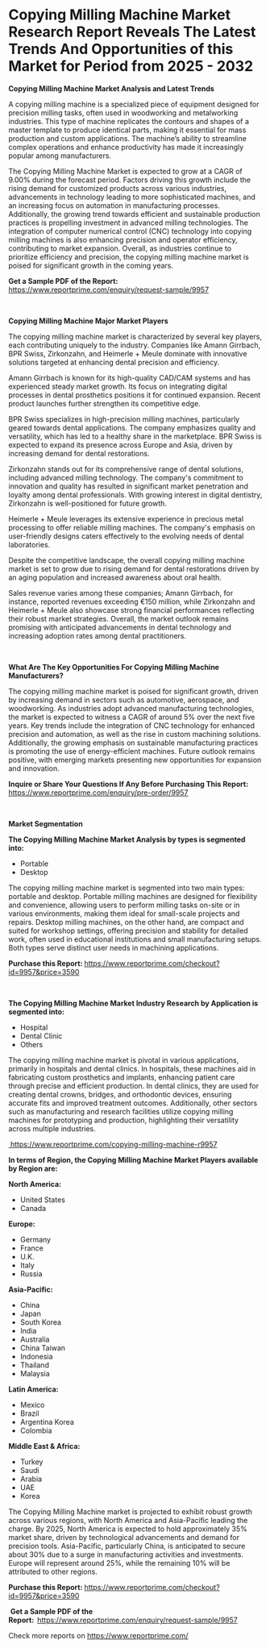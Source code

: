 <p><h1>Copying Milling Machine Market Research Report Reveals The Latest Trends And Opportunities of this Market for Period from 2025 - 2032</h1></p><p><strong>Copying Milling Machine Market Analysis and Latest Trends</strong></p>
<p><p>A copying milling machine is a specialized piece of equipment designed for precision milling tasks, often used in woodworking and metalworking industries. This type of machine replicates the contours and shapes of a master template to produce identical parts, making it essential for mass production and custom applications. The machine’s ability to streamline complex operations and enhance productivity has made it increasingly popular among manufacturers.</p><p>The Copying Milling Machine Market is expected to grow at a CAGR of 9.00% during the forecast period. Factors driving this growth include the rising demand for customized products across various industries, advancements in technology leading to more sophisticated machines, and an increasing focus on automation in manufacturing processes. Additionally, the growing trend towards efficient and sustainable production practices is propelling investment in advanced milling technologies. The integration of computer numerical control (CNC) technology into copying milling machines is also enhancing precision and operator efficiency, contributing to market expansion. Overall, as industries continue to prioritize efficiency and precision, the copying milling machine market is poised for significant growth in the coming years.</p></p>
<p><strong>Get a Sample PDF of the Report:&nbsp;</strong> <a href="https://www.reportprime.com/enquiry/request-sample/9957?utm_campaign=1937&utm_medium=2&utm_source=Github&utm_content=ia&utm_term=20032025&utm_id=copying-milling-machine">https://www.reportprime.com/enquiry/request-sample/9957</a></p>
<p>&nbsp;</p>
<p><strong>Copying Milling Machine Major Market Players</strong></p>
<p><p>The copying milling machine market is characterized by several key players, each contributing uniquely to the industry. Companies like Amann Girrbach, BPR Swiss, Zirkonzahn, and Heimerle + Meule dominate with innovative solutions targeted at enhancing dental precision and efficiency.</p><p>Amann Girrbach is known for its high-quality CAD/CAM systems and has experienced steady market growth. Its focus on integrating digital processes in dental prosthetics positions it for continued expansion. Recent product launches further strengthen its competitive edge.</p><p>BPR Swiss specializes in high-precision milling machines, particularly geared towards dental applications. The company emphasizes quality and versatility, which has led to a healthy share in the marketplace. BPR Swiss is expected to expand its presence across Europe and Asia, driven by increasing demand for dental restorations.</p><p>Zirkonzahn stands out for its comprehensive range of dental solutions, including advanced milling technology. The company's commitment to innovation and quality has resulted in significant market penetration and loyalty among dental professionals. With growing interest in digital dentistry, Zirkonzahn is well-positioned for future growth.</p><p>Heimerle + Meule leverages its extensive experience in precious metal processing to offer reliable milling machines. The company's emphasis on user-friendly designs caters effectively to the evolving needs of dental laboratories.</p><p>Despite the competitive landscape, the overall copying milling machine market is set to grow due to rising demand for dental restorations driven by an aging population and increased awareness about oral health.</p><p>Sales revenue varies among these companies; Amann Girrbach, for instance, reported revenues exceeding €150 million, while Zirkonzahn and Heimerle + Meule also showcase strong financial performances reflecting their robust market strategies. Overall, the market outlook remains promising with anticipated advancements in dental technology and increasing adoption rates among dental practitioners.</p></p>
<p>&nbsp;</p>
<p><strong>What Are The Key Opportunities For Copying Milling Machine Manufacturers?</strong></p>
<p><p>The copying milling machine market is poised for significant growth, driven by increasing demand in sectors such as automotive, aerospace, and woodworking. As industries adopt advanced manufacturing technologies, the market is expected to witness a CAGR of around 5% over the next five years. Key trends include the integration of CNC technology for enhanced precision and automation, as well as the rise in custom machining solutions. Additionally, the growing emphasis on sustainable manufacturing practices is promoting the use of energy-efficient machines. Future outlook remains positive, with emerging markets presenting new opportunities for expansion and innovation.</p></p>
<p><strong>Inquire or Share Your Questions If Any Before Purchasing This Report:</strong> <a href="https://www.reportprime.com/enquiry/pre-order/9957?utm_campaign=1937&utm_medium=2&utm_source=Github&utm_content=ia&utm_term=20032025&utm_id=copying-milling-machine">https://www.reportprime.com/enquiry/pre-order/9957</a></p>
<p>&nbsp;</p>
<p><strong>Market Segmentation</strong></p>
<p><strong>The Copying Milling Machine Market Analysis by types is segmented into:</strong></p>
<p><ul><li>Portable</li><li>Desktop</li></ul></p>
<p><p>The copying milling machine market is segmented into two main types: portable and desktop. Portable milling machines are designed for flexibility and convenience, allowing users to perform milling tasks on-site or in various environments, making them ideal for small-scale projects and repairs. Desktop milling machines, on the other hand, are compact and suited for workshop settings, offering precision and stability for detailed work, often used in educational institutions and small manufacturing setups. Both types serve distinct user needs in machining applications.</p></p>
<p><strong>Purchase this Report:&nbsp;</strong><a href="https://www.reportprime.com/checkout?id=9957&price=3590&utm_campaign=1937&utm_medium=2&utm_source=Github&utm_content=ia&utm_term=20032025&utm_id=copying-milling-machine">https://www.reportprime.com/checkout?id=9957&price=3590</a></p>
<p>&nbsp;</p>
<p><strong>The Copying Milling Machine Market Industry Research by Application is segmented into:</strong></p>
<p><ul><li>Hospital</li><li>Dental Clinic</li><li>Others</li></ul></p>
<p><p>The copying milling machine market is pivotal in various applications, primarily in hospitals and dental clinics. In hospitals, these machines aid in fabricating custom prosthetics and implants, enhancing patient care through precise and efficient production. In dental clinics, they are used for creating dental crowns, bridges, and orthodontic devices, ensuring accurate fits and improved treatment outcomes. Additionally, other sectors such as manufacturing and research facilities utilize copying milling machines for prototyping and production, highlighting their versatility across multiple industries.</p></p>
<p><a href="https://www.reportprime.com/copying-milling-machine-r9957?utm_campaign=1937&utm_medium=2&utm_source=Github&utm_content=ia&utm_term=20032025&utm_id=copying-milling-machine">&nbsp;https://www.reportprime.com/copying-milling-machine-r9957</a></p>
<p><strong>In terms of Region, the Copying Milling Machine Market Players available by Region are:</strong></p>
<p>
    <p> <strong> North America: </strong>
        <ul>
            <li>United States</li>
            <li>Canada</li>
        </ul>
        </p> 
    <p> <strong> Europe: </strong>
        <ul>
            <li>Germany</li>
            <li>France</li>
            <li>U.K.</li>
            <li>Italy</li>
            <li>Russia</li>
        </ul>
        </p> 
    <p> <strong> Asia-Pacific: </strong>
        <ul>
            <li>China</li>
            <li>Japan</li>
            <li>South Korea</li>
            <li>India</li>
            <li>Australia</li>
            <li>China Taiwan</li>
            <li>Indonesia</li>
            <li>Thailand</li>
            <li>Malaysia</li>
        </ul>
        </p> 
    <p> <strong> Latin America: </strong>
        <ul>
            <li>Mexico</li>
            <li>Brazil</li>
            <li>Argentina Korea</li>
            <li>Colombia</li>
        </ul>
        </p> 
    <p> <strong> Middle East & Africa: </strong>
        <ul>
            <li>Turkey</li>
            <li>Saudi</li>
            <li>Arabia</li>
            <li>UAE</li>
            <li>Korea</li>
        </ul>
    </p>
    </p>
<p><p>The Copying Milling Machine market is projected to exhibit robust growth across various regions, with North America and Asia-Pacific leading the charge. By 2025, North America is expected to hold approximately 35% market share, driven by technological advancements and demand for precision tools. Asia-Pacific, particularly China, is anticipated to secure about 30% due to a surge in manufacturing activities and investments. Europe will represent around 25%, while the remaining 10% will be attributed to other regions.</p></p>
<p><strong>Purchase this Report: </strong><a href="https://www.reportprime.com/checkout?id=9957&price=3590&utm_campaign=1937&utm_medium=2&utm_source=Github&utm_content=ia&utm_term=20032025&utm_id=copying-milling-machine">https://www.reportprime.com/checkout?id=9957&price=3590</a></p>
<p>&nbsp;<strong>Get a Sample PDF of the Report:&nbsp;&nbsp;</strong><a href="https://www.reportprime.com/enquiry/request-sample/9957?utm_campaign=1937&utm_medium=2&utm_source=Github&utm_content=ia&utm_term=20032025&utm_id=copying-milling-machine">https://www.reportprime.com/enquiry/request-sample/9957</a></p>
<p><strong></strong></p>
<p>Check more reports on <a href="https://www.reportprime.com/?utm_campaign=1937&utm_medium=2&utm_source=Github&utm_content=ia&utm_term=20032025&utm_id=copying-milling-machine">https://www.reportprime.com/</a></p>
